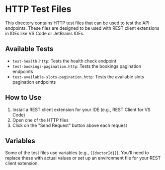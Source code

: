 # HTTP Test Files

This directory contains HTTP test files that can be used to test the API endpoints. These files are designed to be used with REST client extensions in IDEs like VS Code or JetBrains IDEs.

## Available Tests

- `test-health.http`: Tests the health check endpoint
- `test-bookings-pagination.http`: Tests the bookings pagination endpoints
- `test-available-slots-pagination.http`: Tests the available slots pagination endpoints

## How to Use

1. Install a REST client extension for your IDE (e.g., REST Client for VS Code)
2. Open one of the HTTP files
3. Click on the "Send Request" button above each request

## Variables

Some of the test files use variables (e.g., `{{doctorId}}`). You'll need to replace these with actual values or set up an environment file for your REST client extension. 